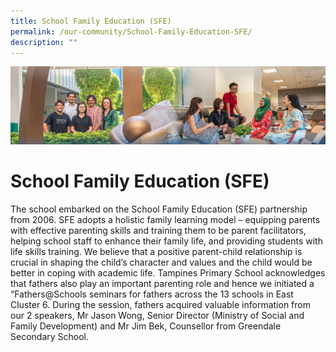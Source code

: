 ```yaml
---
title: School Family Education (SFE)
permalink: /our-community/School-Family-Education-SFE/
description: ""
---
```

![](/images/Our%20Community.jpg)

School Family Education (SFE)
=============================

The school embarked on the School Family Education (SFE) partnership from 2006. SFE adopts a holistic family learning model – equipping parents with effective parenting skills and training them to be parent facilitators, helping school staff to enhance their family life, and providing students with life skills training. We believe that a positive parent-child relationship is crucial in shaping the child’s character and values and the child would be better in coping with academic life. Tampines Primary School acknowledges that fathers also play an important parenting role and hence we initiated a “Fathers@Schools seminars for fathers across the 13 schools in East Cluster 6. During the session, fathers acquired valuable information from our 2 speakers, Mr Jason Wong, Senior Director (Ministry of Social and Family Development) and Mr Jim Bek, Counsellor from Greendale Secondary School.